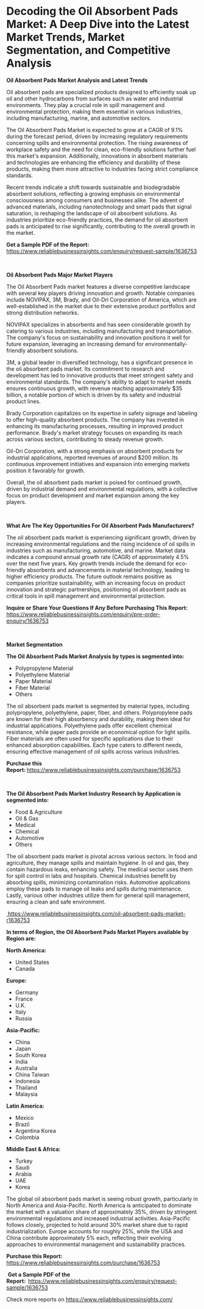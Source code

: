 <p><h1>Decoding the Oil Absorbent Pads Market: A Deep Dive into the Latest Market Trends, Market Segmentation, and Competitive Analysis</h1></p><p><strong>Oil Absorbent Pads Market Analysis and Latest Trends</strong></p>
<p><p>Oil absorbent pads are specialized products designed to efficiently soak up oil and other hydrocarbons from surfaces such as water and industrial environments. They play a crucial role in spill management and environmental protection, making them essential in various industries, including manufacturing, marine, and automotive sectors.</p><p>The Oil Absorbent Pads Market is expected to grow at a CAGR of 9.1% during the forecast period, driven by increasing regulatory requirements concerning spills and environmental protection. The rising awareness of workplace safety and the need for clean, eco-friendly solutions further fuel this market's expansion. Additionally, innovations in absorbent materials and technologies are enhancing the efficiency and durability of these products, making them more attractive to industries facing strict compliance standards.</p><p>Recent trends indicate a shift towards sustainable and biodegradable absorbent solutions, reflecting a growing emphasis on environmental consciousness among consumers and businesses alike. The advent of advanced materials, including nanotechnology and smart pads that signal saturation, is reshaping the landscape of oil absorbent solutions. As industries prioritize eco-friendly practices, the demand for oil absorbent pads is anticipated to rise significantly, contributing to the overall growth in the market.</p></p>
<p><strong>Get a Sample PDF of the Report:&nbsp;</strong> <a href="https://www.reliablebusinessinsights.com/enquiry/request-sample/1636753?utm_campaign=3051&utm_medium=2&utm_source=Github&utm_content=ia&utm_term=31032025&utm_id=oil-absorbent-pads">https://www.reliablebusinessinsights.com/enquiry/request-sample/1636753</a></p>
<p>&nbsp;</p>
<p><strong>Oil Absorbent Pads Major Market Players</strong></p>
<p><p>The Oil Absorbent Pads market features a diverse competitive landscape with several key players driving innovation and growth. Notable companies include NOVIPAX, 3M, Brady, and Oil-Dri Corporation of America, which are well-established in the market due to their extensive product portfolios and strong distribution networks.</p><p>NOVIPAX specializes in absorbents and has seen considerable growth by catering to various industries, including manufacturing and transportation. The company's focus on sustainability and innovation positions it well for future expansion, leveraging an increasing demand for environmentally-friendly absorbent solutions.</p><p>3M, a global leader in diversified technology, has a significant presence in the oil absorbent pads market. Its commitment to research and development has led to innovative products that meet stringent safety and environmental standards. The company's ability to adapt to market needs ensures continuous growth, with revenue reaching approximately $35 billion, a notable portion of which is driven by its safety and industrial product lines.</p><p>Brady Corporation capitalizes on its expertise in safety signage and labeling to offer high-quality absorbent products. The company has invested in enhancing its manufacturing processes, resulting in improved product performance. Brady's market strategy focuses on expanding its reach across various sectors, contributing to steady revenue growth.</p><p>Oil-Dri Corporation, with a strong emphasis on absorbent products for industrial applications, reported revenues of around $200 million. Its continuous improvement initiatives and expansion into emerging markets position it favorably for growth.</p><p>Overall, the oil absorbent pads market is poised for continued growth, driven by industrial demand and environmental regulations, with a collective focus on product development and market expansion among the key players.</p></p>
<p>&nbsp;</p>
<p><strong>What Are The Key Opportunities For Oil Absorbent Pads Manufacturers?</strong></p>
<p><p>The oil absorbent pads market is experiencing significant growth, driven by increasing environmental regulations and the rising incidence of oil spills in industries such as manufacturing, automotive, and marine. Market data indicates a compound annual growth rate (CAGR) of approximately 4.5% over the next five years. Key growth trends include the demand for eco-friendly absorbents and advancements in material technology, leading to higher efficiency products. The future outlook remains positive as companies prioritize sustainability, with an increasing focus on product innovation and strategic partnerships, positioning oil absorbent pads as critical tools in spill management and environmental protection.</p></p>
<p><strong>Inquire or Share Your Questions If Any Before Purchasing This Report:</strong> <a href="https://www.reliablebusinessinsights.com/enquiry/pre-order-enquiry/1636753?utm_campaign=3051&utm_medium=2&utm_source=Github&utm_content=ia&utm_term=31032025&utm_id=oil-absorbent-pads">https://www.reliablebusinessinsights.com/enquiry/pre-order-enquiry/1636753</a></p>
<p>&nbsp;</p>
<p><strong>Market Segmentation</strong></p>
<p><strong>The Oil Absorbent Pads Market Analysis by types is segmented into:</strong></p>
<p><ul><li>Polypropylene Material</li><li>Polyethylene Material</li><li>Paper Material</li><li>Fiber Material</li><li>Others</li></ul></p>
<p><p>The oil absorbent pads market is segmented by material types, including polypropylene, polyethylene, paper, fiber, and others. Polypropylene pads are known for their high absorbency and durability, making them ideal for industrial applications. Polyethylene pads offer excellent chemical resistance, while paper pads provide an economical option for light spills. Fiber materials are often used for specific applications due to their enhanced absorption capabilities. Each type caters to different needs, ensuring effective management of oil spills across various industries.</p></p>
<p><strong>Purchase this Report:&nbsp;</strong><a href="https://www.reliablebusinessinsights.com/purchase/1636753?utm_campaign=3051&utm_medium=2&utm_source=Github&utm_content=ia&utm_term=31032025&utm_id=oil-absorbent-pads">https://www.reliablebusinessinsights.com/purchase/1636753</a></p>
<p>&nbsp;</p>
<p><strong>The Oil Absorbent Pads Market Industry Research by Application is segmented into:</strong></p>
<p><ul><li>Food & Agriculture</li><li>Oil & Gas</li><li>Medical</li><li>Chemical</li><li>Automotive</li><li>Others</li></ul></p>
<p><p>The oil absorbent pads market is pivotal across various sectors. In food and agriculture, they manage spills and maintain hygiene. In oil and gas, they contain hazardous leaks, enhancing safety. The medical sector uses them for spill control in labs and hospitals. Chemical industries benefit by absorbing spills, minimizing contamination risks. Automotive applications employ these pads to manage oil leaks and spills during maintenance. Lastly, various other industries utilize them for general spill management, ensuring a clean and safe environment.</p></p>
<p><a href="https://www.reliablebusinessinsights.com/oil-absorbent-pads-market-r1636753?utm_campaign=3051&utm_medium=2&utm_source=Github&utm_content=ia&utm_term=31032025&utm_id=oil-absorbent-pads">&nbsp;https://www.reliablebusinessinsights.com/oil-absorbent-pads-market-r1636753</a></p>
<p><strong>In terms of Region, the Oil Absorbent Pads Market Players available by Region are:</strong></p>
<p>
    <p> <strong> North America: </strong>
        <ul>
            <li>United States</li>
            <li>Canada</li>
        </ul>
        </p> 
    <p> <strong> Europe: </strong>
        <ul>
            <li>Germany</li>
            <li>France</li>
            <li>U.K.</li>
            <li>Italy</li>
            <li>Russia</li>
        </ul>
        </p> 
    <p> <strong> Asia-Pacific: </strong>
        <ul>
            <li>China</li>
            <li>Japan</li>
            <li>South Korea</li>
            <li>India</li>
            <li>Australia</li>
            <li>China Taiwan</li>
            <li>Indonesia</li>
            <li>Thailand</li>
            <li>Malaysia</li>
        </ul>
        </p> 
    <p> <strong> Latin America: </strong>
        <ul>
            <li>Mexico</li>
            <li>Brazil</li>
            <li>Argentina Korea</li>
            <li>Colombia</li>
        </ul>
        </p> 
    <p> <strong> Middle East & Africa: </strong>
        <ul>
            <li>Turkey</li>
            <li>Saudi</li>
            <li>Arabia</li>
            <li>UAE</li>
            <li>Korea</li>
        </ul>
    </p>
    </p>
<p><p>The global oil absorbent pads market is seeing robust growth, particularly in North America and Asia-Pacific. North America is anticipated to dominate the market with a valuation share of approximately 35%, driven by stringent environmental regulations and increased industrial activities. Asia-Pacific follows closely, projected to hold around 30% market share due to rapid industrialization. Europe accounts for roughly 25%, while the USA and China contribute approximately 5% each, reflecting their evolving approaches to environmental management and sustainability practices.</p></p>
<p><strong>Purchase this Report: </strong><a href="https://www.reliablebusinessinsights.com/purchase/1636753?utm_campaign=3051&utm_medium=2&utm_source=Github&utm_content=ia&utm_term=31032025&utm_id=oil-absorbent-pads">https://www.reliablebusinessinsights.com/purchase/1636753</a></p>
<p>&nbsp;<strong>Get a Sample PDF of the Report:&nbsp;&nbsp;</strong><a href="https://www.reliablebusinessinsights.com/enquiry/request-sample/1636753?utm_campaign=3051&utm_medium=2&utm_source=Github&utm_content=ia&utm_term=31032025&utm_id=oil-absorbent-pads">https://www.reliablebusinessinsights.com/enquiry/request-sample/1636753</a></p>
<p><strong></strong></p>
<p>Check more reports on <a href="https://www.reliablebusinessinsights.com/?utm_campaign=3051&utm_medium=2&utm_source=Github&utm_content=ia&utm_term=31032025&utm_id=oil-absorbent-pads">https://www.reliablebusinessinsights.com/</a></p>